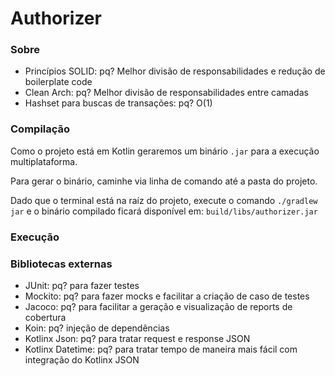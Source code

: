 # Authorizer

### Sobre

- Princípios SOLID: pq? Melhor divisão de responsabilidades e redução de boilerplate code
- Clean Arch: pq? Melhor divisão de responsabilidades entre camadas
- Hashset para buscas de transações: pq? O(1)

### Compilação
Como o projeto está em Kotlin geraremos um binário `.jar` para a execução multiplataforma.

Para gerar o binário, caminhe via linha de comando até a pasta do projeto.

Dado que o terminal está na raíz do projeto, execute o comando `./gradlew jar`
e o binário compilado ficará disponível em: `build/libs/authorizer.jar`

### Execução


### Bibliotecas externas

- JUnit: pq? para fazer testes
- Mockito: pq? para fazer mocks e facilitar a criação de caso de testes
- Jacoco: pq? para facilitar a geração e visualização de reports de cobertura
- Koin: pq? injeção de dependências
- Kotlinx Json: pq? para tratar request e response JSON
- Kotlinx Datetime: pq? para tratar tempo de maneira mais fácil com integração do Kotlinx JSON
